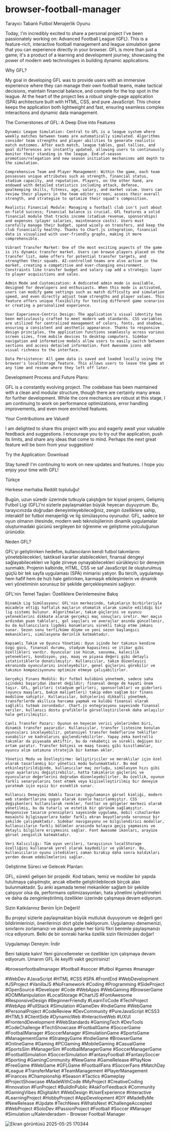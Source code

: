 # browser-football-manager
Tarayıcı Tabanlı Futbol Menajerlik Oyunu







Today, I'm incredibly excited to share a personal project I've been passionately working on: Advanced Football League (GFL). This is a feature-rich, interactive football management and league simulation game that you can experience directly in your browser. GFL is more than just a game; it's a product of a learning and development journey, showcasing the power of modern web technologies in building dynamic applications.

Why GFL?

My goal in developing GFL was to provide users with an immersive experience where they can manage their own football teams, make tactical decisions, maintain financial balance, and compete for the top spot in the league. At the heart of the project lies a robust single-page application (SPA) architecture built with HTML, CSS, and pure JavaScript. This choice keeps the application both lightweight and fast, ensuring seamless complex interactions and dynamic data management.

The Cornerstones of GFL: A Deep Dive into Features

    Dynamic League Simulation: Central to GFL is a league system where weekly matches between teams are automatically simulated. Algorithms consider team strengths and player abilities to generate realistic match outcomes. After each match, league tables, goal tallies, and goal differences are instantly updated, allowing users to continuously monitor their standing in the league. End-of-season promotion/relegation and new season initiation mechanisms add depth to the simulation.

    Comprehensive Team and Player Management: Within the game, each team possesses unique attributes such as strength, financial status, stadium capacity, and reputation. Players, on the other hand, are endowed with detailed statistics including attack, defense, goalkeeping skills, fitness, age, salary, and market value. Users can review their players in the team editor screen, assess their overall strength, and strategize to optimize their squad's composition.

    Realistic Financial Module: Managing a football club isn't just about on-field success; financial balance is crucial. GFL features a solid financial module that tracks income (stadium revenue, sponsorships) and expenses (player salaries, maintenance costs). Users must carefully manage their budget, spend wisely on transfers, and keep the club financially healthy. Thanks to Chart.js integration, financial data is visualized with user-friendly graphs, making it more comprehensible.

    Vibrant Transfer Market: One of the most exciting aspects of the game is its dynamic transfer market. Users can browse players placed on the transfer list, make offers for potential transfer targets, and strengthen their squads. AI-controlled teams are also active in the market, creating a competitive and ever-changing environment. Constraints like transfer budget and salary cap add a strategic layer to player acquisitions and sales.

    Admin Mode and Customization: A dedicated admin mode is available, designed for developers and enthusiasts. When this mode is activated, users can modify game settings such as match difficulty and simulation speed, and even directly adjust team strengths and player values. This feature offers unique flexibility for testing different game scenarios or creating a personalized experience.

    User Experience-Centric Design: The application's visual identity has been meticulously crafted to meet modern web standards. CSS variables are utilized for centralized management of colors, fonts, and shadows, ensuring a consistent and aesthetic appearance. Thanks to responsive design principles, the application functions seamlessly across various screen sizes, from mobile devices to desktop computers. Sidebar navigation and informative modals allow users to easily switch between sections and access detailed information. Font Awesome icons add visual richness to the interface.

    Data Persistence: All game data is saved and loaded locally using the browser's localStorage feature. This allows users to leave the game at any time and resume where they left off later.

Development Process and Future Plans:

GFL is a constantly evolving project. The codebase has been maintained with a clean and modular structure, though there are certainly many areas for further development. While the core mechanics are robust at this stage, I am continuing to work on performance optimizations, error handling improvements, and even more enriched features.

Your Contributions are Valued!

I am delighted to share this project with you and eagerly await your valuable feedback and suggestions. I encourage you to try out the application, push its limits, and share any ideas that come to mind. Perhaps the next great feature will be born from your suggestion!

Try the Application: Download

Stay tuned! I'm continuing to work on new updates and features. I hope you enjoy your time with GFL!

Türkçe

Herkese merhaba Reddit topluluğu!

Bugün, uzun süredir üzerinde tutkuyla çalıştığım bir kişisel projemi, Gelişmiş Futbol Ligi (GFL)'ni sizlerle paylaşmaktan büyük heyecan duyuyorum. Bu, tarayıcınızda doğrudan deneyimleyebileceğiniz, zengin özelliklere sahip, interaktif bir futbol menajerliği ve lig simülasyonu oyunudur. GFL, sadece bir oyun olmanın ötesinde, modern web teknolojilerinin dinamik uygulamalar oluşturmadaki gücünü sergileyen bir öğrenme ve geliştirme yolculuğunun ürünüdür.

Neden GFL?

GFL'yi geliştirirken hedefim, kullanıcıların kendi futbol takımlarını yönetebilecekleri, taktiksel kararlar alabilecekleri, finansal dengeyi sağlayabilecekleri ve ligde zirveye oynayabilecekleri sürükleyici bir deneyim sunmaktı. Projenin kalbinde, HTML, CSS ve saf JavaScript ile oluşturulmuş güçlü bir tek sayfa uygulaması (SPA) mimarisi yatıyor. Bu tercih, uygulamayı hem hafif hem de hızlı hale getirirken, karmaşık etkileşimlerin ve dinamik veri yönetiminin sorunsuz bir şekilde gerçekleşmesini sağlıyor.

GFL'nin Temel Taşları: Özelliklere Derinlemesine Bakış

    Dinamik Lig Simülasyonu: GFL'nin merkezinde, takımların birbirleriyle mücadele ettiği haftalık maçların otomatik olarak simüle edildiği bir lig sistemi bulunur. Algoritmalar, takım güçlerini ve oyuncu yeteneklerini dikkate alarak gerçekçi maç sonuçları üretir. Her maçın ardından puan tabloları, gol sayıları ve averajlar anında güncellenir, bu da kullanıcılara ligdeki konumlarını sürekli takip etme imkanı sunar. Sezon sonu terfi/küme düşme ve yeni sezon başlangıcı mekanikleri, simülasyona derinlik katmaktadır.

    Kapsamlı Takım ve Oyuncu Yönetimi: Oyun içinde her takımın kendine özgü gücü, finansal durumu, stadyum kapasitesi ve itibar gibi özellikleri vardır. Oyuncular ise hücum, savunma, kalecilik yetenekleri, kondisyon, yaş, maaş ve piyasa değeri gibi detaylı istatistiklerle donatılmıştır. Kullanıcılar, takım düzenleyici ekranında oyuncularını inceleyebilir, genel güçlerini görebilir ve takımın kompozisyonunu optimize etmeye çalışabilirler.

    Gerçekçi Finans Modülü: Bir futbol kulübünü yönetmek, sadece saha içindeki başarıdan ibaret değildir; finansal denge de hayati önem taşır. GFL, gelirleri (stadyum gelirleri, sponsorluklar) ve giderleri (oyuncu maaşları, bakım maliyetleri) takip eden sağlam bir finans modülüne sahiptir. Kullanıcılar, bütçelerini dikkatli yönetmek, transferlerde akıllıca harcama yapmak ve kulübü finansal olarak sağlıklı tutmak zorundadır. Chart.js entegrasyonu sayesinde finansal veriler, kullanıcı dostu grafiklerle görselleştirilerek daha anlaşılır hale getirilmiştir.

    Canlı Transfer Pazarı: Oyunun en heyecan verici yönlerinden biri, dinamik transfer pazarıdır. Kullanıcılar, transfer listesine konulan oyuncuları inceleyebilir, potansiyel transfer hedeflerine teklifler sunabilir ve kadrolarını güçlendirebilirler. Yapay zeka kontrollü takımlar da piyasada aktiftir, bu da rekabetçi ve sürekli değişen bir ortam yaratır. Transfer bütçesi ve maaş tavanı gibi kısıtlamalar, oyuncu alım satımına stratejik bir katman ekler.

    Yönetici Modu ve Özelleştirme: Geliştiriciler ve meraklılar için özel olarak tasarlanmış bir yönetici modu bulunmaktadır. Bu mod etkinleştirildiğinde, kullanıcılar maç zorluğu, simülasyon hızı gibi oyun ayarlarını değiştirebilir, hatta takımların güçlerini ve oyuncuların değerlerini doğrudan düzenleyebilirler. Bu özellik, oyunun farklı senaryolarını test etmek veya kişiselleştirilmiş bir deneyim yaratmak için eşsiz bir esneklik sunar.

    Kullanıcı Deneyimi Odaklı Tasarım: Uygulamanın görsel kimliği, modern web standartlarına uygun olarak özenle hazırlanmıştır. CSS değişkenleri kullanılarak renkler, fontlar ve gölgeler merkezi olarak yönetilmiş, bu da tutarlı ve estetik bir görünüm sağlamıştır. Responsive tasarım prensipleri sayesinde uygulama, mobil cihazlardan masaüstü bilgisayarlara kadar farklı ekran boyutlarında sorunsuz bir şekilde çalışmaktadır. Sidebar navigasyonu ve bilgilendirici modallar, kullanıcıların farklı bölümler arasında kolayca geçiş yapmasını ve detaylı bilgilere erişmesini sağlar. Font Awesome ikonları, arayüze görsel zenginlik katmaktadır.

    Veri Kalıcılığı: Tüm oyun verileri, tarayıcının localStorage özelliğini kullanarak yerel olarak kaydedilir ve yüklenir. Bu, kullanıcıların oyunu istedikleri zaman bırakıp daha sonra kaldıkları yerden devam edebilmelerini sağlar.

Geliştirme Süreci ve Gelecek Planları:

GFL, sürekli gelişen bir projedir. Kod tabanı, temiz ve modüler bir yapıda tutulmaya çalışılmıştır, ancak elbette geliştirilebilecek birçok alan bulunmaktadır. Şu anki aşamada temel mekanikler sağlam bir şekilde çalışıyor olsa da, performans optimizasyonları, hata yönetimi iyileştirmeleri ve daha da zenginleştirilmiş özellikler üzerinde çalışmaya devam ediyorum.

Sizin Katkılarınız Benim İçin Değerli!

Bu projeyi sizlerle paylaşmaktan büyük mutluluk duyuyorum ve değerli geri bildirimlerinizi, önerilerinizi dört gözle bekliyorum. Uygulamayı denemenizi, sınırlarını zorlamanızı ve aklınıza gelen her türlü fikri benimle paylaşmanızı rica ediyorum. Belki de bir sonraki harika özellik sizin fikrinizden doğar!

Uygulamayı Deneyin: İndir

Beni takipte kalın! Yeni güncellemeler ve özellikler için çalışmaya devam ediyorum. Umarım GFL ile keyifli vakit geçirirsiniz!

#browserfootballmanager #football #soccer #futbol #games #manager

#WebDev #JavaScript #HTML #CSS #SPA #FrontEnd #WebDevelopment #JSProject #VanillaJS #NoFramework #Coding #Programming #SideProject #OpenSource #Developer #Code #WebApps #WebGaming #BrowserGame #DOMManipulation #LocalStorage #ChartJS #FontAwesome #ResponsiveDesign #BeginnerFriendly #LearnToCode #TechProject #WebApp #FullStack #Simulation #GameDev #IndieGame #WebGame #PersonalProject #CodeReview #DevCommunity #PureJavaScript #CSS3 #HTML5 #ClientSide #DynamicWeb #InteractiveWeb #UXUI #FrontendDevelopment #WebStandards #GamingTech #DevTools #CodeChallenge #TechShowcase #FootballGame #SoccerGame #FootballManager #SoccerManager #SimulationGame #SportsGame #ManagementGame #StrategyGame #IndieGame #BrowserGame #OnlineGame #Gaming #PCGaming #MobileGaming #CasualGame #SportsSim #ManagerSim #FootballManagerGame #SoccerManagerGame #FootballSimulation #SoccerSimulation #FantasyFootball #FantasySoccer #Sporting #GamingCommunity #NewGame #GameRelease #PlayNow #FreeGame #WebGame #GFLGame #FootballFans #SoccerFans #MatchDay #League #TransferMarket #TeamManagement #PlayerManagement #Finances #Championship #Season #Tactics #Gameplay #ProjectShowcase #MadeWithCode #MyProject #CreativeCoding #Innovation #FunProject #BuildInPublic #AskForFeedback #Community #GamingVibes #DigitalArt #WebDesign #UserExperience #Interactive #LearningProject #HobbyProject #AppDevelopment #DIY #MadeByMe #NewRelease #Update #TechNews #WhatsNext #ChallengeAccepted #WebProject #SoloDev #PassionProject #Football #Soccer #Manager #Simulation
u/Kalenderadam - Browser Football Manager

![Ekran görüntüsü 2025-05-25 170344](https://github.com/user-attachments/assets/8cbf86bb-061c-4920-9d50-e8ab34d32cfc)


